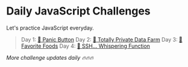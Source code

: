 # Daily JavaScript Challenges
Let's practice JavaScript everyday.

> Day 1: [🚨 Panic Button]("./1-panic-button/index.js")
> Day 2: [💾 Totally Private Data Farm]("./2-totally-private-data-farm/index.js")
> Day 3: [🤤 Favorite Foods]("./3-favorite-foods/index.js")
> Day 4: [🤫 SSH... Whispering Function]("./4-ssh-whispering-function/index.js")

 
_More challenge updates daily 🔥🔥🔥_

